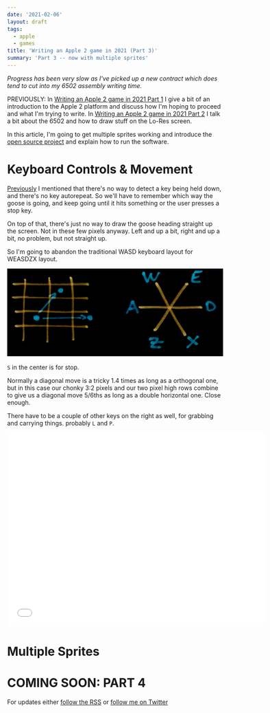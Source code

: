 ```yaml
---
date: '2021-02-06'
layout: draft
tags:
  - apple
  - games
title: 'Writing an Apple 2 game in 2021 (Part 3)'
summary: 'Part 3 -- now with multiple sprites'
---
```


*Progress has been very slow as I've picked up a new contract
which does tend to cut into my 6502 assembly writing time.*

PREVIOUSLY: In [Writing an Apple 2 game in 2021 Part 1](/art/writing-an-apple-2-game-in-2021-1/)
I give a bit of an introduction to the Apple 2 platform and discuss how I'm hoping
to proceed and what I'm trying to write.  In [Writing an Apple 2 game in 2021 Part 2](/art/writing-an-apple-2-game-in-2021-2/) I talk a bit about the 6502 and how to draw stuff
on the Lo-Res screen.

In this article, I'm going to get multiple sprites working and introduce the
[open source project](https://github.com/nickzoic/lores-goose-game) and explain
how to run the software.

# Keyboard Controls & Movement

[Previously](/art/writing-an-apple-2-game-in-2021-2/#reading-the-keyboard) I
mentioned that there's no way to detect a key being held down, and there's no 
key autorepeat.  So we'll have to remember which way the goose is going, and
keep going until it hits something or the user presses a stop key.

On top of that, there's just no way to draw the goose heading straight up the 
screen. Not in these few pixels anyway. Left and up a bit, right and up a bit, no
problem, but not straight up.

So I'm going to abandon the traditional WASD keyboard layout for WEASDZX layout.

![WEASDZX Layout](img/weasdzx.jpg) 

`S` in the center is for stop.

Normally a diagonal move is a tricky 1.4 times as long as a orthogonal one, but
in this case our chonky 3:2 pixels and our two pixel high rows combine to give us a 
diagonal move 5/6ths as long as a double horizontal one. Close enough.

There have to be a couple of other keys on the right as well, for grabbing and
carrying things. probably `L` and `P`.

<iframe src="apple2js-mini.html#audit" width="600px" height="450px" frameborder="0"></iframe>

# Multiple Sprites

# COMING SOON: PART 4 

For updates either [follow the RSS](https://nick.zoic.org/feed.rss) or [follow me on Twitter](https://twitter.com/nickzoic/)
